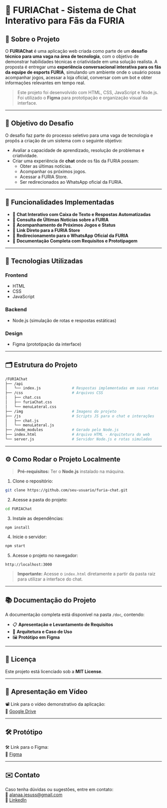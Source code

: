 
# 🐺 FURIAChat - Sistema de Chat Interativo para Fãs da FURIA

## 📌 Sobre o Projeto

O **FURIAChat** é uma aplicação web criada como parte de um **desafio técnico para uma vaga na área de tecnologia**, com o objetivo de demonstrar habilidades técnicas e criatividade em uma solução realista. A proposta é entregar uma **experiência conversacional interativa para os fãs da equipe de esports FURIA**, simulando um ambiente onde o usuário possa acompanhar jogos, acessar a loja oficial, conversar com um bot e obter informações relevantes em tempo real.

> Este projeto foi desenvolvido com HTML, CSS, JavaScript e Node.js. Foi utilizado o **Figma** para prototipação e organização visual da interface.

---

## 🎯 Objetivo do Desafio

O desafio faz parte do processo seletivo para uma vaga de tecnologia e propôs a criação de um sistema com o seguinte objetivo:

- Avaliar a capacidade de aprendizado, resolução de problemas e criatividade.
- Criar uma experiência de **chat** onde os fãs da FURIA possam:
  - Obter as últimas notícias.
  - Acompanhar os próximos jogos.
  - Acessar a FURIA Store.
  - Ser redirecionados ao WhatsApp oficial da FURIA.

---

## 💬 Funcionalidades Implementadas

- 💬 **Chat Interativo com Caixa de Texto e Respostas Automatizadas**
- 📰 **Consulta de Últimas Notícias sobre a FURIA**
- 📅 **Acompanhamento de Próximos Jogos e Status**
- 🛒 **Link Direto para a FURIA Store**
- 📲 **Redirecionamento para o WhatsApp Oficial da FURIA**
- 📁 **Documentação Completa com Requisitos e Prototipagem**

---

## 🧱 Tecnologias Utilizadas

### Frontend

- HTML  
- CSS  
- JavaScript  

### Backend

- Node.js (simulação de rotas e respostas estáticas)

### Design

- Figma (prototipação da interface)

---

## 🗂 Estrutura do Projeto

```bash
/FURIAChat
├── /api
│   └── index.js              # Respostas implementadas em suas rotas
├── /css                      # Arquivos CSS
│   ├── chat.css
│   ├── furiaChat.css
│   └── menuLateral.css
├── /img                      # Imagens do projeto
├── /js                       # Scripts JS para o chat e interações
│   ├── chat.js
│   └── menuLateral.js
├── /node_modules             # Gerado pelo Node.js
├── index.html                # Arquivo HTML - Arquitetura do web
└── server.js                 # Servidor Node.js e rotas simuladas
```

---

## ⚙️ Como Rodar o Projeto Localmente

> **Pré-requisitos:** Ter o **Node.js** instalado na máquina.

1. Clone o repositório:
```bash
git clone https://github.com/seu-usuario/furia-chat.git
```

2. Acesse a pasta do projeto:
```bash
cd FURIAChat
```

3. Instale as dependências:
```bash
npm install
```

4. Inicie o servidor:
```bash
npm start
```

5. Acesse o projeto no navegador:
```
http://localhost:3000
```

> **Importante:** Acesse o `index.html` diretamente a partir da pasta raiz para utilizar a interface do chat.

---

## 📚 Documentação do Projeto

A documentação completa está disponível na pasta `/doc`, contendo:

- 📋 **Apresentação e Levantamento de Requisitos**
- 🧱 **Arquitetura e Caso de Uso**
- 🖼️ **Protótipo em Figma**

---

## 📄 Licença

Este projeto está licenciado sob a **MIT License**.

---

## 🎥 Apresentação em Vídeo

📽️ Link para o vídeo demonstrativo da aplicação:  
🔗 [Google Drive](https://drive.google.com/file/d/1DCGfj1A4FbcQsHWeUzPYWKlfk_j51RVI/view?usp=sharing)

---

## 🛠️ Protótipo

🛠️ Link para o Figma:  
🔗 [Figma](https://www.figma.com/proto/kxPP9CT1hRy0g0oD7Rxh9B/Untitled?node-id=1-16&p=f&t=KYl3l06y8LoO1n0O-1&scaling=scale-down&content-scaling=fixed&page-id=0%3A1&starting-point-node-id=1%3A16)

---

## ✉️ Contato

Caso tenha dúvidas ou sugestões, entre em contato:  
📧 alanaa.jesuss@gmail.com  
🔗 [LinkedIn](https://www.linkedin.com/in/alanaajesuss/)
